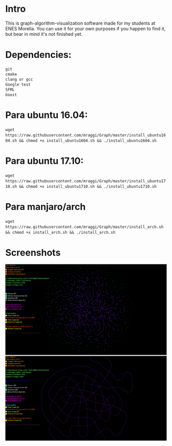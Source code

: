 # Intro

This is graph-algorithm-visualization software made for my students at ENES Morelia. You can use it for your own purposes if you happen to find it, but bear in mind it's not finished yet.

# Dependencies:
	git
	cmake
	clang or gcc
	Google test
	SFML
	boost

# Para ubuntu 16.04:

`wget https://raw.githubusercontent.com/mraggi/Graph/master/install_ubuntu1604.sh && chmod +x install_ubuntu1604.sh && ./install_ubuntu1604.sh`

# Para ubuntu 17.10:

`wget https://raw.githubusercontent.com/mraggi/Graph/master/install_ubuntu1710.sh && chmod +x install_ubuntu1710.sh && ./install_ubuntu1710.sh`

# Para manjaro/arch

`wget https://raw.githubusercontent.com/mraggi/Graph/master/install_arch.sh && chmod +x install_arch.sh && ./install_arch.sh`

# Screenshots
![Random screenshot](resources/random_screenshot.png "Screenshot of a randomly generated graph")
![Path screenshot](resources/path_screenshot.png "Screenshot of a path graph")